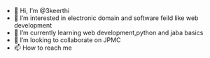 - 👋 Hi, I’m @3keerthi
- 👀 I’m interested in electronic domain and software feild like web development
- 🌱 I’m currently learning web development,python and jaba basics
- 💞️ I’m looking to collaborate on JPMC
- 📫 How to reach me 

<!---
3keerthi/3keerthi is a ✨ special ✨ repository because its `README.md` (this file) appears on your GitHub profile.
You can click the Preview link to take a look at your changes.
--->

